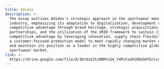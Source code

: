 ```yaml
---
title: Adidas
description: >-
  The essay outlines Adidas's strategic approach in the sportswear manufacturing
  industry, emphasizing its adaptation to digitalization, development of a
  competitive advantage through brand heritage, strategic acquisitions, and
  partnerships, and the utilization of the VRIO framework to sustain its
  competitive advantage by leveraging innovation, supply chain flexibility, and
  a customer-focused production model to meet rapidly changing market demands
  and maintain its position as a leader in the highly competitive global
  sportswear market.
link: >-
  https://drive.google.com/file/d/1DrOiGJtz8DMrn2m_Y4PuYzw9J09a5H7O/view?usp=drive_link
---
```


